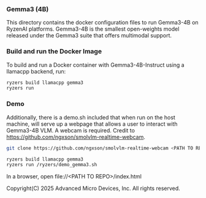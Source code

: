 ### Gemma3 (4B)

This directory contains the docker configuration files to run Gemma3-4B on RyzenAI platforms. Gemma3-4B is the smallest open-weights model released under the Gemma3 suite that offers multimodal support.

### Build and run the Docker Image

To build and run a Docker container with Gemma3-4B-Instruct using a llamacpp backend, run:

```sh
ryzers build llamacpp gemma3
ryzers run
```

### Demo

Additionally, there is a demo.sh included that when run on the host machine, will serve up a webpage that allows a user to interact with Gemma3-4B VLM.  A webcam is required. Credit to https://github.com/ngxson/smolvlm-realtime-webcam.

```sh
git clone https://github.com/ngxson/smolvlm-realtime-webcam <PATH TO REPO>

ryzers build llamacpp gemma3
ryzers run /ryzers/demo_gemma3.sh
```

In a browser, open file://\<PATH TO REPO\>/index.html

Copyright(C) 2025 Advanced Micro Devices, Inc. All rights reserved.